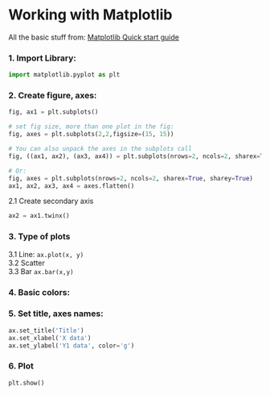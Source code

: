 # Working with Matplotlib
All the basic stuff from: [Matplotlib Quick start guide][1]
### 1. Import Library:

```python
import matplotlib.pyplot as plt
```

### 2. Create figure, axes:
```python
fig, ax1 = plt.subplots()

# set fig size, more than one plot in the fig:
fig, axes = plt.subplots(2,2,figsize=(15, 15))

# You can also unpack the axes in the subplots call
fig, ((ax1, ax2), (ax3, ax4)) = plt.subplots(nrows=2, ncols=2, sharex=True, sharey=True)

# Or:
fig, axes = plt.subplots(nrows=2, ncols=2, sharex=True, sharey=True)
ax1, ax2, ax3, ax4 = axes.flatten()
```
   2.1 Create secondary axis 
```python
ax2 = ax1.twinx()
```
### 3. Type of plots

   3.1 Line: ```ax.plot(x, y)```  
   3.2 Scatter  
   3.3 Bar ```ax.bar(x,y)```   

### 4. Basic colors:

### 5. Set title, axes names:
   ```python
   ax.set_title('Title')
   ax.set_xlabel('X data')
   ax.set_ylabel('Y1 data', color='g')
   ```
### 6. Plot

```
plt.show()
```


[1]: <https://matplotlib.org/stable/tutorials/introductory/quick_start.html> "quick start"
